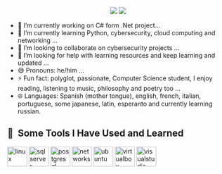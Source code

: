 
<p align="center">
<img src=https://capsule-render.vercel.app/api?type=waving&height=100&color=gradient&text=Hey%20Everyone!%20🎯&animation=blink&fontColor=00FFFF&textBg=false&descAlign=60
  />
  <img src= https://media1.giphy.com/media/v1.Y2lkPTc5MGI3NjExNHA1bzhwZTBpYTdkMm8wZjZ0aDU2ODdnZHJqY28wNzd0bGdwbm12ayZlcD12MV9pbnRlcm5hbF9naWZfYnlfaWQmY3Q9Zw/9wyvNnLKXenN6/giphy.gif />
</p>
<ul>
  <li> 🔭 I’m currently working on C# form .Net project... </li>
<li>🌱 I’m currently learning Python, cybersecurity, cloud computing and networking ... </li>
<li>👯 I’m looking to collaborate on cybersecurity projects ... </li>
<li>🤔 I’m looking for help with learning resources and keep learning and updated ... </li>
<li>😄 Pronouns: he/him ...</li>
<li>⚡ Fun fact: polyglot, passionate, Computer Science student, I enjoy reading, listening to music, philosophy and poetry too ... </li>
<li>🌐 Languages: Spanish (mother tongue), english, french, italian, portuguese, some japanese, latin, esperanto and currently learning russian. </li>
</ul>

<h2> 🚀 &nbsp;Some Tools I Have Used and Learned</h2>
<p align="left">
<img src="https://cdn.jsdelivr.net/gh/devicons/devicon@latest/icons/linux/linux-original.svg" alt="linux" width="45" height="45"/>
<img src="https://cdn.jsdelivr.net/gh/devicons/devicon@latest/icons/microsoftsqlserver/microsoftsqlserver-original-wordmark.svg"  alt="sqlserver" width="45" height="45"/>

<img src="https://cdn.jsdelivr.net/gh/devicons/devicon@latest/icons/postgresql/postgresql-original-wordmark.svg" alt="postgresql" width="45" height="45"/>

<img src="https://cdn3.iconfinder.com/data/icons/network-and-communications-8/32/network_Connection_internet_network_web-1024.png" alt="networks" width="45" height="45"/>


<img src="https://cdn.jsdelivr.net/gh/devicons/devicon@latest/icons/ubuntu/ubuntu-original.svg" alt="ubuntu" width="45" height="45" />
<img src="https://cdn2.iconfinder.com/data/icons/metro-uinvert-dock/256/VirtualBox.png" alt="virtualbox" width="45" height="45" />

<img src="https://cdn.jsdelivr.net/gh/devicons/devicon@latest/icons/visualstudio/visualstudio-original.svg" alt="visualstudio" width="45" height="45"  />
          
          
</p>
